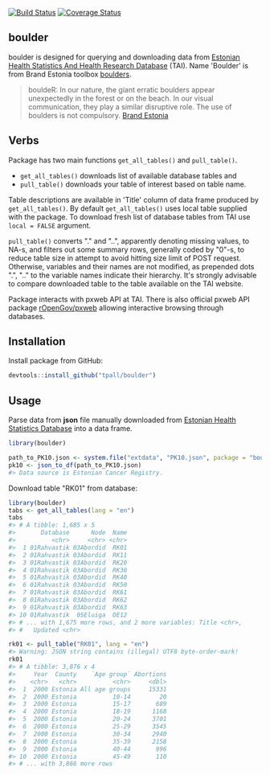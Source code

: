 [![Build Status](https://travis-ci.org/tpall/boulder.svg?branch=master)](https://travis-ci.org/tpall/boulder)
[![Coverage Status](https://img.shields.io/codecov/c/github/tpall/boulder/master.svg)](https://codecov.io/github/tpall/boulder?branch=master)

## boulder
boulder is designed for querying and downloading data from [Estonian Health Statistics And Health Research Database](http://pxweb.tai.ee/PXWeb2015/index_en.html) (TAI). 
Name 'Boulder' is from Brand Estonia toolbox [boulders](https://brand.estonia.ee/design/boulders/).

> bouldeR: In our nature, the giant erratic boulders appear unexpectedly in the forest or on the beach. In our visual communication, they play a similar disruptive role. The use of boulders is not compulsory. [Brand Estonia](https://brand.estonia.ee/design/boulders/)

## Verbs
Package has two main functions `get_all_tables()` and `pull_table()`.

- `get_all_tables()` downloads list of available database tables and 
- `pull_table()` downloads your table of interest based on table name. 

Table descriptions are available in 'Title' column of data frame produced by `get_all_tables()`. 
By default `get_all_tables()` uses local table supplied with the package.
To download fresh list of database tables from TAI use `local = FALSE` argument.


`pull_table()` converts "." and "..", apparently denoting missing values, to NA-s, and filters out some summary rows, generally coded by "0"-s, to reduce table size in attempt to avoid hitting size limit of POST request.
Otherwise, variables and their names are not modified, as prepended dots ".", ".." to the variable names indicate their hierarchy.
It's strongly advisable to compare downloaded table to the table available on the TAI website.

Package interacts with pxweb API at TAI. 
There is also official pxweb API package [rOpenGov/pxweb](https://github.com/rOpenGov/pxweb) allowing interactive browsing through databases.


## Installation
Install package from GitHub:
``` r
devtools::install_github("tpall/boulder")
```

## Usage
Parse data from __json__ file manually downloaded from [Estonian Health Statistics Database](http://pxweb.tai.ee/PXWeb2015/index_en.html) into a data frame.

``` r
library(boulder)

path_to_PK10.json <- system.file("extdata", "PK10.json", package = "boulder", mustWork = TRUE)
pk10 <- json_to_df(path_to_PK10.json)
#> Data source is Estonian Cancer Registry.
```

Download table "RK01" from database:
``` r
library(boulder)
tabs <- get_all_tables(lang = "en")
tabs
#> # A tibble: 1,685 x 5
#>       Database      Node  Name
#>          <chr>     <chr> <chr>
#>  1 01Rahvastik 03Abordid  RK01
#>  2 01Rahvastik 03Abordid  RK11
#>  3 01Rahvastik 03Abordid  RK20
#>  4 01Rahvastik 03Abordid  RK30
#>  5 01Rahvastik 03Abordid  RK40
#>  6 01Rahvastik 03Abordid  RK50
#>  7 01Rahvastik 03Abordid  RK61
#>  8 01Rahvastik 03Abordid  RK62
#>  9 01Rahvastik 03Abordid  RK63
#> 10 01Rahvastik  05Eluiga  OE12
#> # ... with 1,675 more rows, and 2 more variables: Title <chr>,
#> #   Updated <chr>

rk01 <- pull_table("RK01", lang = "en")
#> Warning: JSON string contains (illegal) UTF8 byte-order-mark!
rk01
#> # A tibble: 3,876 x 4
#>     Year  County    `Age group` Abortions
#>    <chr>   <chr>          <chr>     <dbl>
#>  1  2000 Estonia All age groups     15331
#>  2  2000 Estonia          10-14        20
#>  3  2000 Estonia          15-17       689
#>  4  2000 Estonia          18-19      1168
#>  5  2000 Estonia          20-24      3701
#>  6  2000 Estonia          25-29      3545
#>  7  2000 Estonia          30-34      2940
#>  8  2000 Estonia          35-39      2158
#>  9  2000 Estonia          40-44       996
#> 10  2000 Estonia          45-49       110
#> # ... with 3,866 more rows
```
